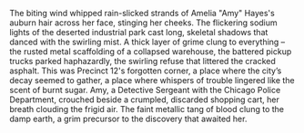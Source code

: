 The biting wind whipped rain-slicked strands of Amelia "Amy" Hayes's auburn hair across her face, stinging her cheeks.  The flickering sodium lights of the deserted industrial park cast long, skeletal shadows that danced with the swirling mist.  A thick layer of grime clung to everything – the rusted metal scaffolding of a collapsed warehouse, the battered pickup trucks parked haphazardly, the swirling refuse that littered the cracked asphalt.  This was Precinct 12's forgotten corner, a place where the city’s decay seemed to gather, a place where whispers of trouble lingered like the scent of burnt sugar.  Amy, a Detective Sergeant with the Chicago Police Department, crouched beside a crumpled, discarded shopping cart, her breath clouding the frigid air.  The faint metallic tang of blood clung to the damp earth, a grim precursor to the discovery that awaited her.
